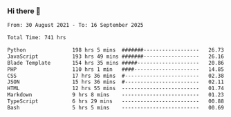### Hi there 👋

<!--
**dominoto/dominoto** is a ✨ _special_ ✨ repository because its `README.md` (this file) appears on your GitHub profile.

Here are some ideas to get you started:

- 🔭 I’m currently working on ...
- 🌱 I’m currently learning ...
- 👯 I’m looking to collaborate on ...
- 🤔 I’m looking for help with ...
- 💬 Ask me about ...
- 📫 How to reach me: ...
- 😄 Pronouns: ...
- ⚡ Fun fact: ...
-->
<!--START_SECTION:waka-->

```txt
From: 30 August 2021 - To: 16 September 2025

Total Time: 741 hrs

Python               198 hrs 5 mins  #######------------------   26.73 %
JavaScript           193 hrs 49 mins #######------------------   26.16 %
Blade Template       154 hrs 35 mins #####--------------------   20.86 %
PHP                  110 hrs 1 min   ####---------------------   14.85 %
CSS                  17 hrs 36 mins  #------------------------   02.38 %
JSON                 15 hrs 36 mins  #------------------------   02.11 %
HTML                 12 hrs 55 mins  -------------------------   01.74 %
Markdown             9 hrs 8 mins    -------------------------   01.23 %
TypeScript           6 hrs 29 mins   -------------------------   00.88 %
Bash                 5 hrs 5 mins    -------------------------   00.69 %
```

<!--END_SECTION:waka-->
